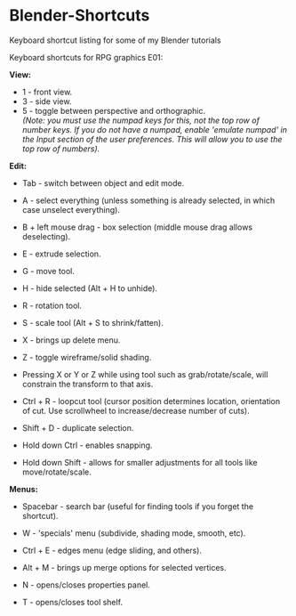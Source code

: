 # Blender-Shortcuts
Keyboard shortcut listing for some of my Blender tutorials

Keyboard shortcuts for RPG graphics E01:

**View:**  
* 1 - front view.  
* 3 - side view.  
* 5 - toggle between perspective and orthographic.  
*(Note: you must use the numpad keys for this, not the top row of number keys. If you do not have a numpad, enable 'emulate numpad' in the Input section of the user preferences. This will allow you to use the top row of numbers).*
  
**Edit:**  
* Tab - switch between object and edit mode.  
* A - select everything (unless something is already selected, in which case unselect everything).  
* B + left mouse drag - box selection (middle mouse drag allows deselecting).  
* E - extrude selection.  
* G - move tool.  
* H - hide selected (Alt + H to unhide).  
* R - rotation tool.  
* S - scale tool (Alt + S to shrink/fatten).  
* X - brings up delete menu.  
* Z - toggle wireframe/solid shading.  
  
* Pressing X or Y or Z while using tool such as grab/rotate/scale, will constrain the transform to that axis.  
* Ctrl + R - loopcut tool (cursor position determines location, orientation of cut. Use scrollwheel to increase/decrease number of cuts).  
* Shift + D - duplicate selection.  
  
* Hold down Ctrl - enables snapping.  
* Hold down Shift - allows for smaller adjustments for all tools like move/rotate/scale.  
  
**Menus:**  
* Spacebar - search bar (useful for finding tools if you forget the shortcut).  
* W - 'specials' menu (subdivide, shading mode, smooth, etc).  
* Ctrl + E - edges menu (edge sliding, and others).  
* Alt + M - brings up merge options for selected vertices.  

* N - opens/closes properties panel.  
* T - opens/closes tool shelf.  
